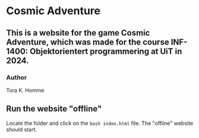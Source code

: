 # Cosmic Adventure

## This is a website for the game Cosmic Adventure, which was made for the course INF-1400: Objektorientert programmering at UiT in 2024. 

### Author
Tora K. Homme

## Run the website "offline"
Locate the folder and click on the ```bash index.html``` file. The "offline" website should start.

